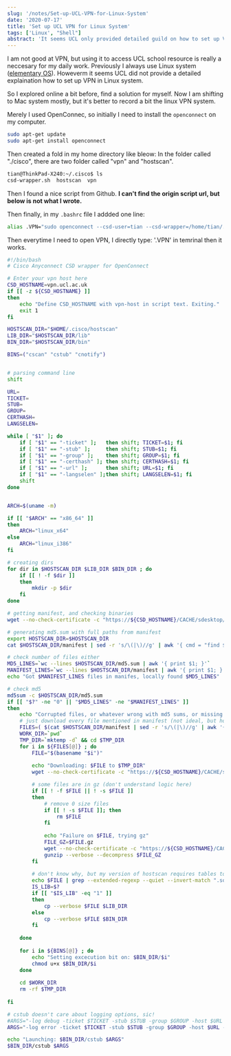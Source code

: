 ```yaml
---
slug: '/notes/Set-up-UCL-VPN-for-Linux-System'
date: '2020-07-17'
title: 'Set up UCL VPN for Linux System'
tags: ['Linux', "Shell"]
abstract: 'It seems UCL only provided detailed guild on how to set up VPN for Mac and Windows, instead of Linux. So here I record a bit the script I am using to do it'
---
```


I am not good at VPN, but using it to access UCL school resource is really a neccesary for my daily work. Previously I always use Linux system ([elementary OS](https://elementary.io/)). Howeverm it seems UCL did not provide a detailed explaination how to set up VPN in Linux system.

So I explored online a bit before, find a solution for myself. Now I am shifting to Mac system mostly, but it's better to record a bit the linux VPN system.

Merely I used OpenConnec, so initially I need to install the `openconnect` on my computer.

```bash
sudo apt-get update
sudo apt-get install openconnect
```

Then created a fold in my home directory like bleow: In the folder called "./cisco", there are two folder called "vpn" and "hostscan".

```bash
tian@ThinkPad-X240:~/.cisco$ ls
csd-wrapper.sh  hostscan  vpn
```

Then I found a nice script from Github. **I can't find the origin script url, but below is not what I wrote.**

Then finally, in my `.bashrc` file I addded one line:

```bash
alias .VPN="sudo openconnect --csd-user=tian --csd-wrapper=/home/tian/.cisco/csd-wrapper.sh vpn.ucl.ac.uk"
```

Then everytime I need to open VPN, I directly type: '.VPN' in temrinal then it works.


```bash
#!/bin/bash
# Cisco Anyconnect CSD wrapper for OpenConnect

# Enter your vpn host here
CSD_HOSTNAME=vpn.ucl.ac.uk
if [[ -z ${CSD_HOSTNAME} ]]
then
    echo "Define CSD_HOSTNAME with vpn-host in script text. Exiting."
    exit 1
fi

HOSTSCAN_DIR="$HOME/.cisco/hostscan"
LIB_DIR="$HOSTSCAN_DIR/lib"
BIN_DIR="$HOSTSCAN_DIR/bin"

BINS=("cscan" "cstub" "cnotify")


# parsing command line
shift

URL=
TICKET=
STUB=
GROUP=
CERTHASH=
LANGSELEN=

while [ "$1" ]; do
    if [ "$1" == "-ticket" ];   then shift; TICKET=$1; fi
    if [ "$1" == "-stub" ];     then shift; STUB=$1; fi
    if [ "$1" == "-group" ];    then shift; GROUP=$1; fi
    if [ "$1" == "-certhash" ]; then shift; CERTHASH=$1; fi
    if [ "$1" == "-url" ];      then shift; URL=$1; fi
    if [ "$1" == "-langselen" ];then shift; LANGSELEN=$1; fi
    shift
done


ARCH=$(uname -m)

if [[ "$ARCH" == "x86_64" ]]
then
    ARCH="linux_x64"
else
    ARCH="linux_i386"
fi

# creating dirs
for dir in $HOSTSCAN_DIR $LIB_DIR $BIN_DIR ; do
    if [[ ! -f $dir ]]
    then
        mkdir -p $dir
    fi
done

# getting manifest, and checking binaries
wget --no-check-certificate -c "https://${CSD_HOSTNAME}/CACHE/sdesktop/hostscan/$ARCH/manifest" -O "$HOSTSCAN_DIR/manifest"

# generating md5.sum with full paths from manifest
export HOSTSCAN_DIR=$HOSTSCAN_DIR
cat $HOSTSCAN_DIR/manifest | sed -r 's/\(|\)//g' | awk '{ cmd = "find $HOSTSCAN_DIR -iname " $2; while (cmd | getline line) { print $4, line; } }' > $HOSTSCAN_DIR/md5.sum

# check number of files either
MD5_LINES=`wc --lines $HOSTSCAN_DIR/md5.sum | awk '{ print $1; }'`
MANIFEST_LINES=`wc --lines $HOSTSCAN_DIR/manifest | awk '{ print $1; }'`
echo "Got $MANIFEST_LINES files in manifes, locally found $MD5_LINES"

# check md5
md5sum -c $HOSTSCAN_DIR/md5.sum
if [[ "$?" -ne "0" || "$MD5_LINES" -ne "$MANIFEST_LINES" ]]
then
    echo "Corrupted files, or whatever wrong with md5 sums, or missing some file"
    # just download every file mentioned in manifest (not ideal, but hopefully should be enough)
    FILES=( $(cat $HOSTSCAN_DIR/manifest | sed -r 's/\(|\)//g' | awk '{ print $2; }') )
    WORK_DIR=`pwd`
    TMP_DIR=`mktemp -d` && cd $TMP_DIR
    for i in ${FILES[@]} ; do
        FILE="$(basename "$i")"
           
        echo "Downloading: $FILE to $TMP_DIR"
        wget --no-check-certificate -c "https://${CSD_HOSTNAME}/CACHE/sdesktop/hostscan/$ARCH/$FILE" -O $FILE

        # some files are in gz (don't understand logic here)
        if [[ ! -f $FILE || ! -s $FILE ]]
        then
            # remove 0 size files
            if [[ ! -s $FILE ]]; then 
                rm $FILE
            fi
            
            echo "Failure on $FILE, trying gz"
            FILE_GZ=$FILE.gz
            wget --no-check-certificate -c "https://${CSD_HOSTNAME}/CACHE/sdesktop/hostscan/$ARCH/$FILE_GZ" -O $FILE_GZ
            gunzip --verbose --decompress $FILE_GZ
        fi
	
        # don't know why, but my version of hostscan requires tables to be stored in libs
        echo $FILE | grep --extended-regexp --quiet --invert-match ".so|tables.dat"
        IS_LIB=$?
        if [[ "$IS_LIB" -eq "1" ]]
        then
            cp --verbose $FILE $LIB_DIR
        else
            cp --verbose $FILE $BIN_DIR
        fi
        
    done
    
    for i in ${BINS[@]} ; do
        echo "Setting excecution bit on: $BIN_DIR/$i"
        chmod u+x $BIN_DIR/$i
    done
    
    cd $WORK_DIR
    rm -rf $TMP_DIR
    
fi

# cstub doesn't care about logging options, sic!
#ARGS="-log debug -ticket $TICKET -stub $STUB -group $GROUP -host $URL -certhash $CERTHASH"
ARGS="-log error -ticket $TICKET -stub $STUB -group $GROUP -host $URL -certhash $CERTHASH"

echo "Launching: $BIN_DIR/cstub $ARGS"
$BIN_DIR/cstub $ARGS
```

